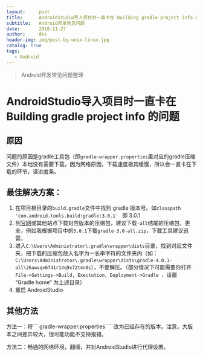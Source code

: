 ```yaml
---
layout:     post
title:      AndroidStudio导入项目时一直卡在 Building gradle project info 的问题
subtitle:   Android开发常见问题
date:       2018-11-27
author:     dks
header-img: img/post-bg-unix-linux.jpg
catalog: true
tags:
   - Android
---
```


>Android开发常见问题整理

# AndroidStudio导入项目时一直卡在 Building gradle project info 的问题

## 原因
问题的原因是gradle工具包（即```gradle-wrapper.properties```里对应的gradle压缩文件）本地没有需要下载，因为网络原因，下载速度极其缓慢，所以会一直卡在下载的环节，读进度条。
## 最佳解决方案：
1. 在项目根目录的```build.gradle```文件中找到 gradle 版本号。如```classpath 'com.android.tools.build:gradle:3.0.1' ``` 即 3.0.1
2. 到[官网](http://services.gradle.org/distributions/)或其他站点下载对应版本的压缩包，建议下载```-all```结尾的压缩包，更全，例如我根据项目中的```3.0.1```下载```gradle-3.0-all.zip```，下载工具建议迅雷。
3. 进入```C:\Users\Administrator\.gradle\wrapper\dists```目录，找到对应文件夹，把下载的压缩包放入名字为一长串字符的文件夹内（如：```C:\Users\Administrator\.gradle\wrapper\dists\gradle-4.0.1-all\26awvqv6f41r14q9x72t4n0s```），不要解压。（部分情况下可能需要你打开```File->Settings->Build, Exectution, Deployment->Gradle ```，设置 “Gradle home” 为上述目录）
5. 重启 AndroidStudio
## 其他方法
方法一：将``` gradle-wrapper.properties```` 改为已经存在的版本。注意，大版本之间差异较大，很可能功能不支持报错。

方法二：畅通的网络环境，翻墙，并对AndroidStudio进行代理设置。